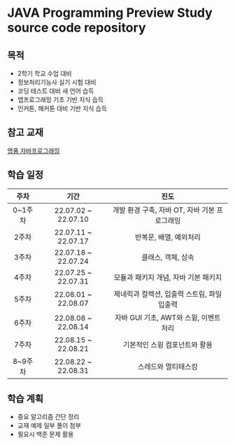 # JAVA Programming Preview Study source code repository
## 목적
- 2학기 학교 수업 대비
- 정보처리기능사 실기 시험 대비
- 코딩 테스트 대비 새 언어 습득
- 앱프로그래밍 기초 기반 지식 습득
- 인커톤, 해커톤 대비 기반 지식 습득
## 참고 교재
[명품 자바프로그래밍](https://www.booksr.co.kr/html/book/book.asp?seq=697068)
## 학습 일정
|주차|기간|진도|
|:---:|:---:|:---:|
0~1주차|22.07.02 ~ 22.07.10|개발 환경 구축, 자바 OT, 자바 기본 프로그래밍|
2주차|22.07.11 ~ 22.07.17|반복문, 배열, 예외처리|
3주차|22.07.18 ~ 22.07.24|클래스, 객체, 상속|
4주차|22.07.25 ~ 22.07.31|모듈과 패키지 개념, 자바 기본 패키지|
5주차|22.08.01 ~ 22.08.07|제네릭과 컬렉션, 입출력 스트림, 파일 입출력|
6주차|22.08.08 ~ 22.08.14|자바 GUI 기초, AWT와 스윙, 이벤트 처리|
7주차|22.08.15 ~ 22.08.21|기본적인 스윙 컴포넌트와 활용|
8~9주차|22.08.22 ~ 22.08.31|스레드와 멀티태스킹|
## 학습 계획
- 중요 알고리즘 간단 정리
- 교재 예제 일부 풀이 첨부
- 필요시 백준 문제 활용
